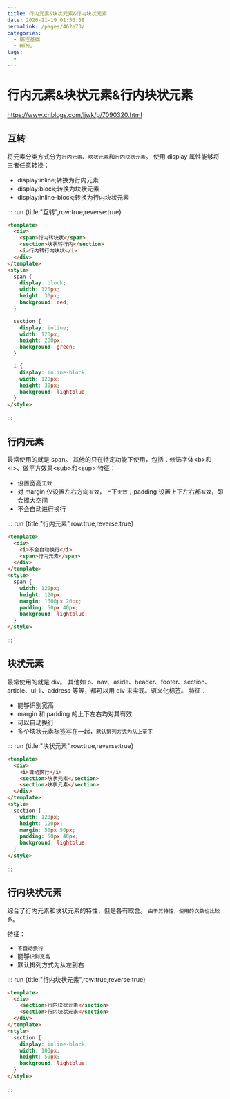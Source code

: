 ```yaml
---
title: 行内元素&块状元素&行内块状元素
date: 2020-11-19 01:50:58
permalink: /pages/462e73/
categories:
  - 编程基础
  - HTML
tags:
  - 
---
```

# 行内元素&块状元素&行内块状元素

https://www.cnblogs.com/ljwk/p/7090320.html

## 互转

将元素分类方式分为`行内元素`、`块状元素`和`行内块状元素`。
使用 display 属性能够将三者任意转换：

- display:inline;转换为行内元素
- display:block;转换为块状元素
- display:inline-block;转换为行内块状元素

::: run {title:"互转",row:true,reverse:true}

```html
<template>
  <div>
    <span>行内转块状</span>
    <section>块状转行内</section>
    <i>行内转行内块状</i>
  </div>
</template>
<style>
  span {
    display: block;
    width: 120px;
    height: 30px;
    background: red;
  }

  section {
    display: inline;
    width: 120px;
    height: 200px;
    background: green;
  }

  i {
    display: inline-block;
    width: 120px;
    height: 30px;
    background: lightblue;
  }
</style>
```

:::

## 行内元素

最常使用的就是 span。
其他的只在特定功能下使用，包括：修饰字体\<b>和\<i>、做平方效果\<sub>和\<sup>
特征：

- 设置宽高`无效`
- 对 margin 仅设置左右方向`有效`，上下`无效`；padding 设置上下左右都`有效`，即会撑大空间
- 不会自动进行换行

::: run {title:"行内元素",row:true,reverse:true}

```html
<template>
  <div>
    <i>不会自动换行</i>
    <span>行内元素</span>
  </div>
</template>
<style>
  span {
    width: 120px;
    height: 120px;
    margin: 1000px 20px;
    padding: 50px 40px;
    background: lightblue;
  }
</style>
```

:::

## 块状元素

最常使用的就是 div。
其他如 p、nav、aside、header、footer、section、article、ul-li、address 等等，都可以用 div 来实现。语义化标签。
特征：

- 能够识别宽高
- margin 和 padding 的上下左右均对其有效
- 可以自动换行
- 多个块状元素标签写在一起，`默认排列方式为从上至下`

::: run {title:"块状元素",row:true,reverse:true}

```html
<template>
  <div>
    <i>自动换行</i>
    <section>块状元素</section>
    <section>块状元素</section>
  </div>
</template>
<style>
  section {
    width: 120px;
    height: 120px;
    margin: 50px 50px;
    padding: 50px 40px;
    background: lightblue;
  }
</style>
```

:::

## 行内块状元素

综合了行内元素和块状元素的特性，但是各有取舍。 `由于其特性，使用的次数也比较多`。

特征：

- `不自动换行`
- 能够`识别宽高`
- 默认排列方式为从左到右

::: run {title:"行内块状元素",row:true,reverse:true}

```html
<template>
  <div>
    <section>行内块状元素</section>
    <section>行内块状元素</section>
  </div>
</template>
<style>
  section {
    display: inline-block;
    width: 100px;
    height: 50px;
    background: lightblue;
  }
</style>
```

:::
